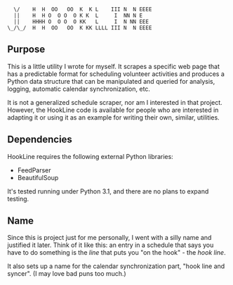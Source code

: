       \/    H  H  OO   OO  K  K L    III N  N EEEE
      ||    H  H O  O O  O K K  L     I  NN N E
      ||    HHHH O  O O  O KK   L     I  N NN EEE
    \_/\_/  H  H  OO   OO  K KK LLLL III N  N EEEE

## Purpose

This is a little utility I wrote for myself. It scrapes a specific web page that has a predictable format for scheduling volunteer activities and produces a Python data structure that can be manipulated and queried for analysis, logging, automatic calendar synchronization, etc.

It is not a generalized schedule scraper, nor am I interested in that project. However, the HookLine code is available for people who are interested in adapting it or using it as an example for writing their own, similar, utilities.

## Dependencies

HookLine requires the following external Python libraries:

* FeedParser
* BeautifulSoup

It's tested running under Python 3.1, and there are no plans to expand testing.

## Name

Since this is project just for me personally, I went with a silly name and justified it later. Think of it like this: an entry in a schedule that says you have to do something is the _line_ that puts you "on the hook" - the _hook line_.

It also sets up a name for the calendar synchronization part, "hook line and syncer". (I may love bad puns too much.)
